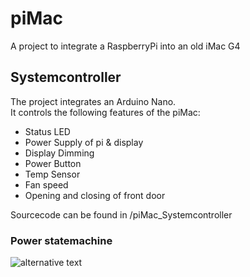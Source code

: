 # piMac
A project to integrate a RaspberryPi into an old iMac G4

## Systemcontroller

The project integrates an Arduino Nano. <br>
It controls the following features of the piMac:

- Status LED
- Power Supply of pi & display 
- Display Dimming
- Power Button
- Temp Sensor
- Fan speed
- Opening and closing of front door 

Sourcecode can be found in /piMac_Systemcontroller


### Power statemachine

![alternative text](http://www.plantuml.com/plantuml/proxy?src=https://raw.githubusercontent.com/coconut147/piMac/master/piMac_Systemcontroller/piMac_Systemcontroller.ino)



